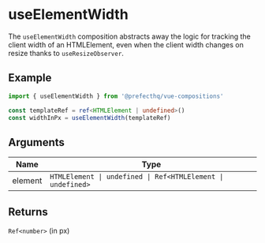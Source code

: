 # useElementWidth
The `useElementWidth` composition abstracts away the logic for tracking the client width of an HTMLElement, even when the client width changes on resize thanks to `useResizeObserver`.

## Example
```typescript
import { useElementWidth } from '@prefecthq/vue-compositions'

const templateRef = ref<HTMLElement | undefined>()
const widthInPx = useElementWidth(templateRef)
```

## Arguments
| Name     | Type                              |
|----------|-----------------------------------|
| element | `HTMLElement \| undefined \| Ref<HTMLElement \| undefined>` |

## Returns
`Ref<number>` (in px)